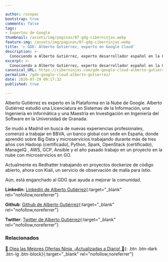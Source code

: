 ```yaml
---

author: rosepac
bootstrap: true
comments: false
tags:
- Expertos de Google
thumbnail: /assets/img/paginas/07-gdg-ciberninjas.webp
feature-img: /assets/img/paginas/07-gdg-ciberninjas.webp
title: '▷ GDE: Alberto Gutiérrez, experto en Google Cloud'
description: >-
  Conociendo a Alberto Gutiérrez, experto desarrollador español en la Google Cloud Platform incluido en el programa de Expertos de Desarrolladores de Google 2020.
excerpt: >-
  Conociendo a Alberto Gutiérrez, experto desarrollador español en la Google Cloud Platform incluido en el programa de Expertos de Desarrolladores de Google 2020.
canonical_URL: https://ciberninjas.com/gde-google-cloud-alberto-gutierrez/
permalink: /gde-google-cloud-alberto-gutierrez/
date: 2020-07-29 09:17:32
published: true

---
```


Alberto Gutiérrez es experto en la Plataforma en la Nube de Google. Alberto Gutiérrez estudió una Licenciatura en Sistemas de la Información, una Ingeniería en Informática y una Maestría en Investigación en Ingeniería del Software en la Universidad de Granada.

Se mudó a Madrid en busca de nuevas experiencias profesionales, comenzó a trabajar en BBVA, un banco global con sede en España, donde aprendió sobre Big Data y microservicios trabajando durante más de tres años con Hadoop (certificado), Python, Spark, OpenStack (certificado), ManageIQ , AWS, GCP, Ansible y el año pasado trabajo en un proyecto en la nube con microservicios en GO.

Actualmente es Redhatter trabajando en proyectos dockerize de código abierto, ahora con Kiali, un servicio de observación de malla para Istio.

Aún, está enganchado al GDG que ayuda a mejorar la comunidad.

**Linkedin**: [Linkedin de Alberto Gutiérrez](https://www.linkedin.com/in/gutierrezjuanesalberto){:target="_blank" rel="nofollow,noreferrer"}

**Github**: [Github de Alberto Gutiérrez](https://www.github.com/aljesusg){:target="_blank" rel="nofollow,noreferrer"}

**Twitter**: [Twitter de Alberto Gutiérrez](https://www.twitter.com/aljesusg){:target="_blank" rel="nofollow,noreferrer"}
<!-- https://developers.google.com/community/experts/directory/profile/profile-carlos_sanchez -->

### **Relacionados** <!-- omit in toc -->

[🎁 Ojea las Mejores Ofertas Ninja, ¡Actualizadas a Diario! 🛒](https://www.amazon.es/shop/cibercursos){: .btn .btn-dark .btn-lg .btn-block}{:target="_blank" rel="nofollow,noreferrer"}